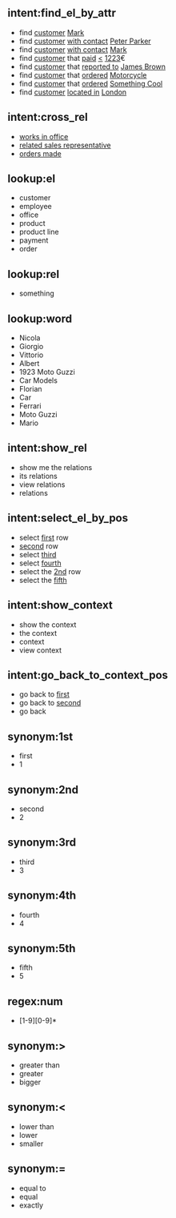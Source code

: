 ## intent:find_el_by_attr
- find [customer](el) [Mark](word)
- find [customer](el) [with contact](attr) [Peter Parker](word)
- find [customer](el) [with contact](attr) [Mark](word)
- find [customer](el) that [paid](attr) [<](num_op) [1223](num)€
- find [customer](el) that [reported to](attr) [James Brown](word)
- find [customer](el) that [ordered](attr) [Motorcycle](word)
- find [customer](el) that [ordered](attr) [Something Cool](word)
- find [customer](el) [located in](attr) [London](word)

## intent:cross_rel
- [works in office](rel)
- [related sales representative](rel)
- [orders made](rel)

## lookup:el
- customer
- employee
- office
- product
- product line
- payment
- order

## lookup:rel
- something

## lookup:word
- Nicola
- Giorgio
- Vittorio
- Albert
- 1923 Moto Guzzi
- Car Models
- Florian
- Car
- Ferrari
- Moto Guzzi
- Mario

## intent:show_rel
- show me the relations
- its relations
- view relations
- relations

## intent:select_el_by_pos
- select [first](pos) row
- [second](pos) row
- select [third](pos)
- select [fourth](pos)
- select the [2nd](pos) row
- select the [fifth](pos)

## intent:show_context
- show the context
- the context
- context
- view context

## intent:go_back_to_context_pos
- go back to [first](pos)
- go back to [second](pos)
- go back

## synonym:1st
- first
- 1
## synonym:2nd
- second
- 2
## synonym:3rd
- third
- 3
## synonym:4th
- fourth
- 4
## synonym:5th
- fifth
- 5

## regex:num
- [1-9][0-9]*

## synonym:>
- greater than
- greater
- bigger
## synonym:<
- lower than
- lower
- smaller
## synonym:=
- equal to
- equal
- exactly